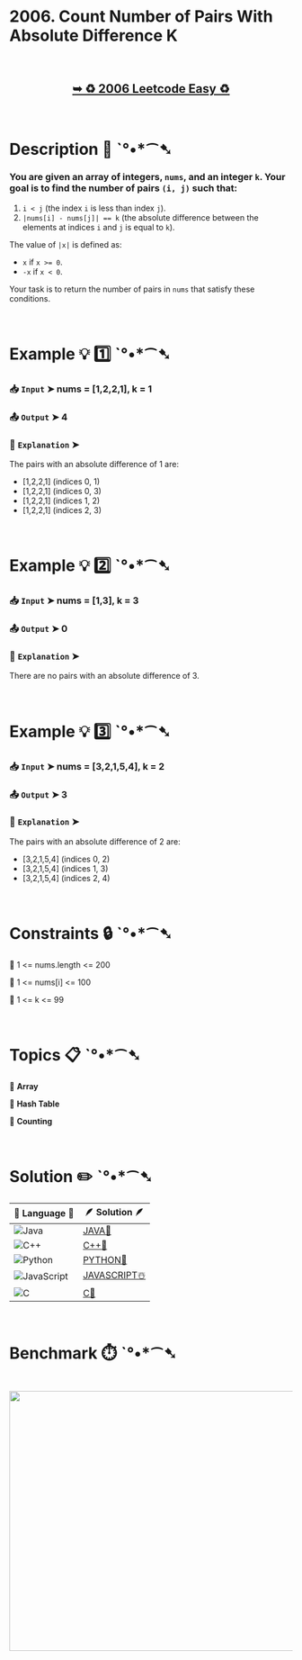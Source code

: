 # 2006. Count Number of Pairs With Absolute Difference K

</br>

<h2 align="center"> 

<a href="https://leetcode.com/problems/count-number-of-pairs-with-absolute-difference-k/description/"><strong>➥ ♻️ 2006 Leetcode Easy ♻️ </strong></a>
</h2>

</br>

# Description 📜 ˋ°•*⁀➷

### You are given an array of integers, `nums`, and an integer `k`.  Your goal is to find the number of pairs `(i, j)` such that:

1. `i < j` (the index `i` is less than index `j`).
2. `|nums[i] - nums[j]| == k` (the absolute difference between the elements at indices `i` and `j` is equal to `k`).

The value of `|x|` is defined as:

- `x` if `x >= 0`.
- `-x` if `x < 0`.

Your task is to return the number of pairs in `nums` that satisfy these conditions.

</br>

# Example 💡 1️⃣ ˋ°•*⁀➷

  ### 📥 `Input`  ➤ nums = [1,2,2,1], k = 1

  ### 📤 `Output`  ➤ 4

  ### 🔦 `Explanation`  ➤
The pairs with an absolute difference of 1 are:

- [1,2,2,1] (indices 0, 1)
- [1,2,2,1] (indices 0, 3)
- [1,2,2,1] (indices 1, 2)
- [1,2,2,1] (indices 2, 3)

</br>

# Example 💡 2️⃣ ˋ°•*⁀➷

  ### 📥 `Input` ➤ nums = [1,3], k = 3

  ### 📤 `Output`  ➤ 0

  ### 🔦 `Explanation` ➤
There are no pairs with an absolute difference of 3.

</br>

# Example 💡 3️⃣ ˋ°•*⁀➷

  ### 📥 `Input` ➤ nums = [3,2,1,5,4], k = 2

  ### 📤 `Output`  ➤ 3

  ### 🔦 `Explanation` ➤
The pairs with an absolute difference of 2 are:

- [3,2,1,5,4] (indices 0, 2)
- [3,2,1,5,4] (indices 1, 3)
- [3,2,1,5,4] (indices 2, 4)

</br>

# Constraints 🔒 ˋ°•*⁀➷

🔹 1 <= nums.length <= 200 </br>

🔹 1 <= nums[i] <= 100 </br>

🔹 1 <= k <= 99 </br>

</br>

# Topics 📋 ˋ°•*⁀➷

🔸 **Array**  </br>

🔸 **Hash Table**  </br>

🔸 **Counting**  </br>

</br>

# Solution ✏️ ˋ°•*⁀➷

| 📒 Language 📒  | 🪶 Solution 🪶 |
| ------------- | ------------- |
|  ![Java](https://img.shields.io/badge/java-%23ED8B00.svg?style=for-the-badge&logo=openjdk&logoColor=white)  | [JAVA🍁](https://github.com/Prakhar-002/LEETCODE/blob/main/%F0%9F%8E%AD%20LEVEL%20wise%20que%20with%20solution%20%F0%9F%8E%AF/%E2%99%BB%EF%B8%8F%20Easy%E2%99%BB%EF%B8%8F/%E2%99%BB%EF%B8%8F%20Easy%202006.%20Count%20Number%20of%20Pairs%20With%20Absolute%20Difference%20K%20%E2%98%83%EF%B8%8F%20%F0%9F%8D%81%20%F0%9F%8D%B0%20%20%F0%9F%8E%B2%20%F0%9F%92%96/%F0%9F%8D%81JAVA%20-%202006.%20Count%20Number%20of%20Pairs%20With%20Absolute%20Difference%20K.java) |
|  ![C++](https://img.shields.io/badge/c++-%2300599C.svg?style=for-the-badge&logo=c%2B%2B&logoColor=white)  | [C++🎲](https://github.com/Prakhar-002/LEETCODE/blob/main/%F0%9F%8E%AD%20LEVEL%20wise%20que%20with%20solution%20%F0%9F%8E%AF/%E2%99%BB%EF%B8%8F%20Easy%E2%99%BB%EF%B8%8F/%E2%99%BB%EF%B8%8F%20Easy%202006.%20Count%20Number%20of%20Pairs%20With%20Absolute%20Difference%20K%20%E2%98%83%EF%B8%8F%20%F0%9F%8D%81%20%F0%9F%8D%B0%20%20%F0%9F%8E%B2%20%F0%9F%92%96/%F0%9F%8E%B2CPP%20-%202006.%20Count%20Number%20of%20Pairs%20With%20Absolute%20Difference%20K.cpp)  |
|  ![Python](https://img.shields.io/badge/python-3670A0?style=for-the-badge&logo=python&logoColor=ffdd54)    | [PYTHON🍰](https://github.com/Prakhar-002/LEETCODE/blob/main/%F0%9F%8E%AD%20LEVEL%20wise%20que%20with%20solution%20%F0%9F%8E%AF/%E2%99%BB%EF%B8%8F%20Easy%E2%99%BB%EF%B8%8F/%E2%99%BB%EF%B8%8F%20Easy%202006.%20Count%20Number%20of%20Pairs%20With%20Absolute%20Difference%20K%20%E2%98%83%EF%B8%8F%20%F0%9F%8D%81%20%F0%9F%8D%B0%20%20%F0%9F%8E%B2%20%F0%9F%92%96/%F0%9F%8D%B0PYTHON%20-%202006.%20Count%20Number%20of%20Pairs%20With%20Absolute%20Difference%20K.py) |
| ![JavaScript](https://img.shields.io/badge/javascript-%23323330.svg?style=for-the-badge&logo=javascript&logoColor=%23F7DF1E)   | [JAVASCRIPT☃️](https://github.com/Prakhar-002/LEETCODE/blob/main/%F0%9F%8E%AD%20LEVEL%20wise%20que%20with%20solution%20%F0%9F%8E%AF/%E2%99%BB%EF%B8%8F%20Easy%E2%99%BB%EF%B8%8F/%E2%99%BB%EF%B8%8F%20Easy%202006.%20Count%20Number%20of%20Pairs%20With%20Absolute%20Difference%20K%20%E2%98%83%EF%B8%8F%20%F0%9F%8D%81%20%F0%9F%8D%B0%20%20%F0%9F%8E%B2%20%F0%9F%92%96/%E2%98%83%EF%B8%8FJAVASCRIPT%20-%202006.%20Count%20Number%20of%20Pairs%20With%20Absolute%20Difference%20K.js) |
|   ![C](https://img.shields.io/badge/c-%2300599C.svg?style=for-the-badge&logo=c&logoColor=white)   | [C💖](https://github.com/Prakhar-002/LEETCODE/blob/main/%F0%9F%8E%AD%20LEVEL%20wise%20que%20with%20solution%20%F0%9F%8E%AF/%E2%99%BB%EF%B8%8F%20Easy%E2%99%BB%EF%B8%8F/%E2%99%BB%EF%B8%8F%20Easy%202006.%20Count%20Number%20of%20Pairs%20With%20Absolute%20Difference%20K%20%E2%98%83%EF%B8%8F%20%F0%9F%8D%81%20%F0%9F%8D%B0%20%20%F0%9F%8E%B2%20%F0%9F%92%96/%F0%9F%92%96C%20-%202006.%20Count%20Number%20of%20Pairs%20With%20Absolute%20Difference%20K.c)  |

</br>

# Benchmark ⏱️ ˋ°•*⁀➷

<h1  align="center" >

<img src ="https://github.com/user-attachments/assets/f7074582-52ee-43b6-858b-1df5dff889d3" width = "700px" height="462px" />

</h1>
